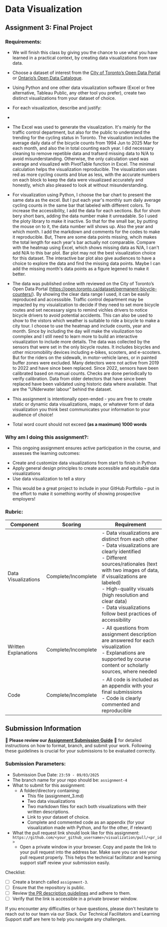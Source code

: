 # Data Visualization

## Assignment 3: Final Project

### Requirements:
- We will finish this class by giving you the chance to use what you have learned in a practical context, by creating data visualizations from raw data. 
- Choose a dataset of interest from the [City of Toronto’s Open Data Portal](https://www.toronto.ca/city-government/data-research-maps/open-data/) or [Ontario’s Open Data Catalogue](https://data.ontario.ca/). 
- Using Python and one other data visualization software (Excel or free alternative, Tableau Public, any other tool you prefer), create two distinct visualizations from your dataset of choice.  
- For each visualization, describe and justify:
- 
- The Excel was used to generate the visualization. It's mainly for the traffic control department, but also for the public to understand the trending for the cycling status in Toronto. The visualization includes the average daily data of the bicycle counts from 1994 Jun to 2025 Mar for each month, and also the in total counting each year. I did necessary cleaning to remove repetible data and trafserd missing data to N/A to avoid misunderstanding. Otherwise, the only calculation used was average and visualized with PivotTable function in Excel. The minimal calculation helps the visualization reproducible. The visualization uses red as more cycling counts and blue as less, with the accurate numbers on each block to keep the data were visualizaed accurately and honestly, which also pleased to look at without misunderstanding.
-  For visualization using Python, I choose the bar chart to present the same data as the excel. But I put each year's monthly sum daily average cycling counts in the same bar that labeled with different colors. To increase the accessibility, I add the data for each sections. But for shom bery short bars, adding the data number make it unreadable. So I used the ploty library to make it inactive. So that for the small bar, by putting the mouse on to it, the data number will shows up. Also the year and which month. I add the markdown and comments for the codes to make it reproducible. But, There are some data points missing, whcih makes the total length for each year's bar actually not comparable. Compare with the heatmap using Excel, which shows missing data as N/A, I can't add N/A to this bar plot. Bar plot may not the best visualization choice for this dataset. The interactive bar plot also give audiences to have a choice to explore the data and find the missing data points. Maybe I can add the missing month's data points as a figure legened to make it better.
- The data was published online with reviewed on the City of Toronto’s Open Data Portal (https://open.toronto.ca/dataset/permanent-bicycle-counters/). By showing the clear data range I used, it can be easily reproduced and accesssible. Traffic control department may be impacted by my visuialization to decide if they need to set more bicycle routes and set necessary signs to remind vichles drivers to notice bicycle drivers to avoid potential accidents. This can also be used to show to the vistors which weather is suitable to ride a bicycle to make a city tour.  I choose to use the heatmap and include counts, year and month. Since by including the day will make the visulization too conmplex and I still need to learn more to build an interactive visualization to include more details. The data was collected by the sensors that were set in the only bicycle routes. It includes bicycles and other micromobility devices including e-bikes, scooters, and e-scooters. But for the riders on the sidewalk, in motor-vehicle lanes, or in painted buffer zones were excluded. Many detectors were not active from 2019 to 2022 and have since been replaced. Since 2022, sensors have been calibrated based on manual counts. Checks are done periodically to verify calibration. Data from older detectors that have since been replaced have been validated using historic data where available. That are the "UNderwater labour" behind the dataset.

 


- This assignment is intentionally open-ended - you are free to create static or dynamic data visualizations, maps, or whatever form of data visualization you think best communicates your information to your audience of choice! 
- Total word count should not exceed **(as a maximum) 1000 words** 
 
### Why am I doing this assignment?:  
- This ongoing assignment ensures active participation in the course, and assesses the learning outcomes: 
* Create and customize data visualizations from start to finish in Python
* Apply general design principles to create accessible and equitable data visualizations
* Use data visualization to tell a story  
- This would be a great project to include in your GitHub Portfolio – put in the effort to make it something worthy of showing prospective employers!

### Rubric:

| Component         | Scoring  | Requirement                                                                 |
|-------------------|----------|-----------------------------------------------------------------------------|
| Data Visualizations | Complete/Incomplete | - Data visualizations are distinct from each other<br>- Data visualizations are clearly identified<br>- Different sources/rationales (text with two images of data, if visualizations are labeled)<br>- High-quality visuals (high resolution and clear data)<br>- Data visualizations follow best practices of accessibility |
| Written Explanations | Complete/Incomplete | - All questions from assignment description are answered for each visualization<br>- Explanations are supported by course content or scholarly sources, where needed |
| Code              | Complete/Incomplete | - All code is included as an appendix with your final submissions<br>- Code is clearly commented and reproducible |

## Submission Information

🚨 **Please review our [Assignment Submission Guide](https://github.com/UofT-DSI/onboarding/blob/main/onboarding_documents/submissions.md)** 🚨 for detailed instructions on how to format, branch, and submit your work. Following these guidelines is crucial for your submissions to be evaluated correctly.

### Submission Parameters:
* Submission Due Date: `23:59 - 09/03/2025`
* The branch name for your repo should be: `assignment-4`
* What to submit for this assignment:
    * A folder/directory containing:
        * This file (assignment_3.md)
        * Two data visualizations 
        * Two markdown files for each both visualizations with their written descriptions.
        * Link to your dataset of choice.
        * Complete and commented code as an appendix (for your visualization made with Python, and for the other, if relevant) 
* What the pull request link should look like for this assignment: `https://github.com/<your_github_username>/visualization/pull/<pr_id>`
    * Open a private window in your browser. Copy and paste the link to your pull request into the address bar. Make sure you can see your pull request properly. This helps the technical facilitator and learning support staff review your submission easily.

Checklist:
- [ ] Create a branch called `assignment-3`.
- [ ] Ensure that the repository is public.
- [ ] Review [the PR description guidelines](https://github.com/UofT-DSI/onboarding/blob/main/onboarding_documents/submissions.md#guidelines-for-pull-request-descriptions) and adhere to them.
- [ ] Verify that the link is accessible in a private browser window.

If you encounter any difficulties or have questions, please don't hesitate to reach out to our team via our Slack. Our Technical Facilitators and Learning Support staff are here to help you navigate any challenges.

